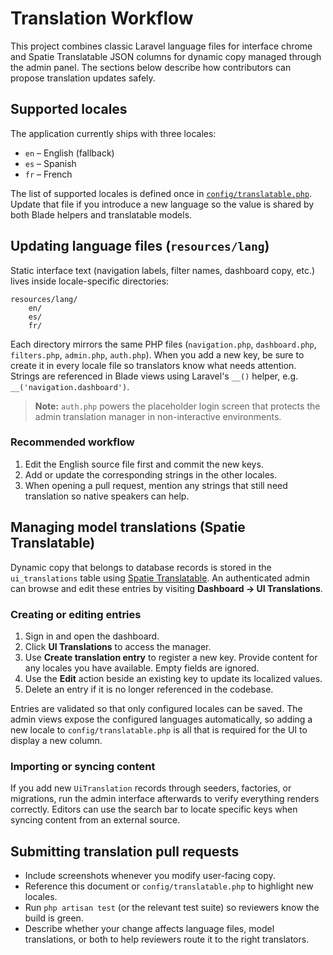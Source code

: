 # Translation Workflow

This project combines classic Laravel language files for interface chrome and Spatie Translatable JSON columns for dynamic copy managed through the admin panel. The sections below describe how contributors can propose translation updates safely.

## Supported locales

The application currently ships with three locales:

- `en` – English (fallback)
- `es` – Spanish
- `fr` – French

The list of supported locales is defined once in [`config/translatable.php`](../config/translatable.php). Update that file if you introduce a new language so the value is shared by both Blade helpers and translatable models.

## Updating language files (`resources/lang`)

Static interface text (navigation labels, filter names, dashboard copy, etc.) lives inside locale-specific directories:

```
resources/lang/
    en/
    es/
    fr/
```

Each directory mirrors the same PHP files (`navigation.php`, `dashboard.php`, `filters.php`, `admin.php`, `auth.php`). When you add a new key, be sure to create it in every locale file so translators know what needs attention. Strings are referenced in Blade views using Laravel's `__()` helper, e.g. `__('navigation.dashboard')`.

> **Note:** `auth.php` powers the placeholder login screen that protects the admin translation manager in non-interactive environments.

### Recommended workflow

1. Edit the English source file first and commit the new keys.
2. Add or update the corresponding strings in the other locales.
3. When opening a pull request, mention any strings that still need translation so native speakers can help.

## Managing model translations (Spatie Translatable)

Dynamic copy that belongs to database records is stored in the `ui_translations` table using [Spatie Translatable](https://github.com/spatie/laravel-translatable). An authenticated admin can browse and edit these entries by visiting **Dashboard → UI Translations**.

### Creating or editing entries

1. Sign in and open the dashboard.
2. Click **UI Translations** to access the manager.
3. Use **Create translation entry** to register a new key. Provide content for any locales you have available. Empty fields are ignored.
4. Use the **Edit** action beside an existing key to update its localized values.
5. Delete an entry if it is no longer referenced in the codebase.

Entries are validated so that only configured locales can be saved. The admin views expose the configured languages automatically, so adding a new locale to `config/translatable.php` is all that is required for the UI to display a new column.

### Importing or syncing content

If you add new `UiTranslation` records through seeders, factories, or migrations, run the admin interface afterwards to verify everything renders correctly. Editors can use the search bar to locate specific keys when syncing content from an external source.

## Submitting translation pull requests

- Include screenshots whenever you modify user-facing copy.
- Reference this document or `config/translatable.php` to highlight new locales.
- Run `php artisan test` (or the relevant test suite) so reviewers know the build is green.
- Describe whether your change affects language files, model translations, or both to help reviewers route it to the right translators.
